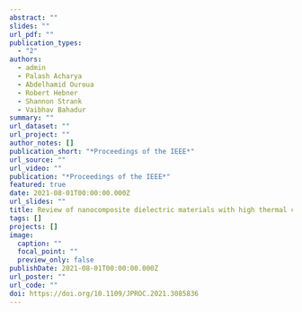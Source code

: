 ```yaml
---
abstract: ""
slides: ""
url_pdf: ""
publication_types:
  - "2"
authors:
  - admin
  - Palash Acharya
  - Abdelhamid Ouroua
  - Robert Hebner
  - Shannon Strank
  - Vaibhav Bahadur
summary: ""
url_dataset: ""
url_project: ""
author_notes: []
publication_short: "*Proceedings of the IEEE*"
url_source: ""
url_video: ""
publication: "*Proceedings of the IEEE*"
featured: true
date: 2021-08-01T00:00:00.000Z
url_slides: ""
title: Review of nanocomposite dielectric materials with high thermal conductivity
tags: []
projects: []
image:
  caption: ""
  focal_point: ""
  preview_only: false
publishDate: 2021-08-01T00:00:00.000Z
url_poster: ""
url_code: ""
doi: https://doi.org/10.1109/JPROC.2021.3085836
---
```

